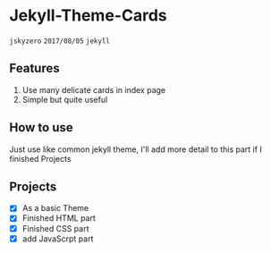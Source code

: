 # Jekyll-Theme-Cards
`jskyzero` `2017/08/05` `jekyll`

## Features

1. Use many delicate cards in index page
2. Simple but quite useful


## How to use

Just use like common jekyll theme, I'll add more detail to this part if I finished Projects


## Projects
- [x] As a basic Theme
- [x] Finished HTML part
- [x] Finished CSS part
- [x] add JavaScrpt part